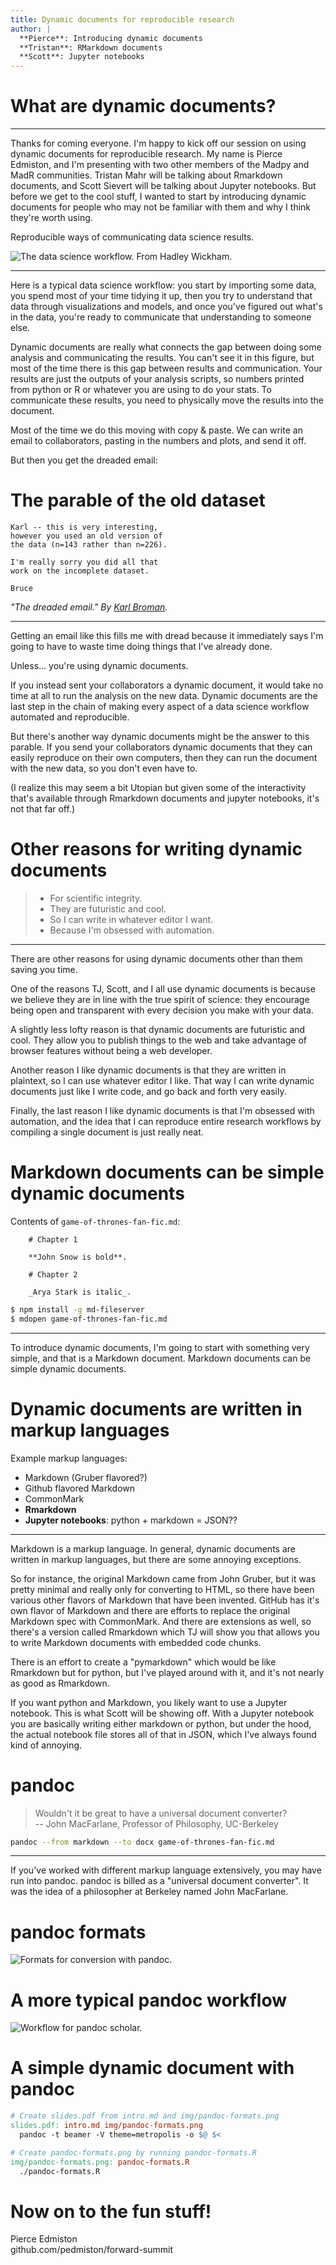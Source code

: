 ```yaml
---
title: Dynamic documents for reproducible research
author: |
  **Pierce**: Introducing dynamic documents  
  **Tristan**: RMarkdown documents  
  **Scott**: Jupyter notebooks  
---
```


# What are dynamic documents?

* * *
Thanks for coming everyone. I'm happy to kick off our session on using dynamic
documents for reproducible research. My name is Pierce Edmiston, and I'm
presenting with two other members of the Madpy and MadR communities. Tristan
Mahr will be talking about Rmarkdown documents, and Scott Sievert will be
talking about Jupyter notebooks. But before we get to the cool stuff, I wanted
to start by introducing dynamic documents for people who may not be familiar
with them and why I think they're worth using.


Reproducible ways of communicating data science results.

![The data science workflow. From Hadley Wickham.](img/data-science-workflow.png)

* * *
Here is a typical data science workflow: you start by importing some data,
you spend most of your time tidying it up, then you try to understand
that data through visualizations and models, and once you've figured out
what's in the data, you're ready to communicate that understanding to someone
else.

Dynamic documents are really what connects the gap between doing some analysis
and communicating the results. You can't see it in this figure, but most of the
time there is this gap between results and communication. Your results are just
the outputs of your analysis scripts, so numbers printed from python or R or
whatever you are using to do your stats. To communicate these results, you need
to physically move the results into the document.

Most of the time we do this moving with copy & paste. We can write an email to collaborators, pasting in the numbers and plots, and send it off.

But then you get the dreaded email:


# The parable of the old dataset

```
Karl -- this is very interesting,
however you used an old version of
the data (n=143 rather than n=226).

I'm really sorry you did all that
work on the incomplete dataset.

Bruce
```

_"The dreaded email." By [Karl Broman](https://www.biostat.wisc.edu/~kbroman/presentations/repro_research_JSM2016.pdf)._

* * *
Getting an email like this fills me with dread because it immediately says I'm
going to have to waste time doing things that I've already done.

Unless... you're using dynamic documents.

If you instead sent your collaborators a dynamic document, it would take no time
at all to run the analysis on the new data. Dynamic documents are the last step
in the chain of making every aspect of a data science workflow automated and
reproducible.

But there's another way dynamic documents might be the answer to this parable. 
If you send your collaborators dynamic documents that they can easily reproduce 
on their own computers, then they can run the document with the new data, so you
don't even have to.

(I realize this may seem a bit Utopian but given some of the interactivity 
that's available through Rmarkdown documents and jupyter notebooks, it's not 
that far off.)


# Other reasons for writing dynamic documents

> - For scientific integrity.
> - They are futuristic and cool.
> - So I can write in whatever editor I want.
> - Because I'm obsessed with automation.

* * *
There are other reasons for using dynamic documents other than them saving
you time.

One of the reasons TJ, Scott, and I all use dynamic documents is because we 
believe they are in line with the true spirit of science: they encourage being
open and transparent with every decision you make with your data.

A slightly less lofty reason is that dynamic documents are futuristic and cool.
They allow you to publish things to the web and take advantage of browser
features without being a web developer.

Another reason I like dynamic documents is that they are written in plaintext,
so I can use whatever editor I like. That way I can write dynamic documents
just like I write code, and go back and forth very easily.

Finally, the last reason I like dynamic documents is that I'm obsessed with
automation, and the idea that I can reproduce entire research workflows
by compiling a single document is just really neat.


# Markdown documents can be simple dynamic documents

Contents of `game-of-thrones-fan-fic.md`:

```
    # Chapter 1

    **John Snow is bold**.

    # Chapter 2

    _Arya Stark is italic_.
```

```bash
$ npm install -g md-fileserver
$ mdopen game-of-thrones-fan-fic.md
```

* * *
To introduce dynamic documents, I'm going to start with something very simple,
and that is a Markdown document. Markdown documents can be simple dynamic
documents.


# Dynamic documents are written in markup languages

Example markup languages:

- Markdown (Gruber flavored?)
- Github flavored Markdown
- CommonMark
- **Rmarkdown**
- **Jupyter notebooks**: python + markdown = JSON??

* * *
Markdown is a markup language. In general, dynamic documents are written in
markup languages, but there are some annoying exceptions.

So for instance, the original Markdown came from John Gruber, but it was pretty
minimal and really only for converting to HTML, so there have been various other
flavors of Markdown that have been invented. GitHub has it's own flavor of
Markdown and there are efforts to replace the original Markdown spec with
CommonMark. And there are extensions as well, so there's a version called
Rmarkdown which TJ will show you that allows you to write Markdown documents
with embedded code chunks.

There is an effort to create a "pymarkdown" which would be like Rmarkdown but for python, but I've played around with it, and it's not nearly as good as
Rmarkdown.

If you want python and Markdown, you likely want to use a Jupyter notebook. This
is what Scott will be showing off. With a Jupyter notebook you are basically
writing either markdown or python, but under the hood, the actual notebook file
stores all of that in JSON, which I've always found kind of annoying.


# pandoc

> Wouldn't it be great to have a universal document converter?  
-- John MacFarlane, Professor of Philosophy, UC-Berkeley

```bash
pandoc --from markdown --to docx game-of-thrones-fan-fic.md
```

* * *
If you've worked with different markup language extensively, you may have run
into pandoc. pandoc is billed as a "universal document converter". It was the
idea of a philosopher at Berkeley named John MacFarlane.


# pandoc formats

![Formats for conversion with pandoc.](img/pandoc-formats.png)

# A more typical pandoc workflow

![Workflow for pandoc scholar.](img/pandoc-scholar.png)

# A simple dynamic document with pandoc

```Makefile
# Create slides.pdf from intro.md and img/pandoc-formats.png
slides.pdf: intro.md img/pandoc-formats.png
  pandoc -t beamer -V theme=metropolis -o $@ $<

# Create pandoc-formats.png by running pandoc-formats.R
img/pandoc-formats.png: pandoc-formats.R
  ./pandoc-formats.R
```

# Now on to the fun stuff!

Pierce Edmiston  
github.com/pedmiston/forward-summit
